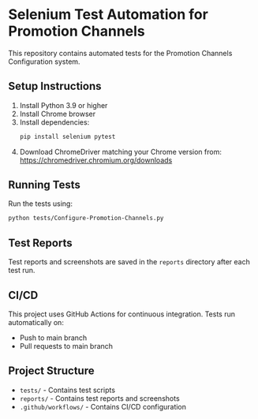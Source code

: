 # Selenium Test Automation for Promotion Channels

This repository contains automated tests for the Promotion Channels Configuration system.

## Setup Instructions

1. Install Python 3.9 or higher
2. Install Chrome browser
3. Install dependencies:
   ```bash
   pip install selenium pytest
   ```
4. Download ChromeDriver matching your Chrome version from: https://chromedriver.chromium.org/downloads

## Running Tests

Run the tests using:
```bash
python tests/Configure-Promotion-Channels.py
```

## Test Reports

Test reports and screenshots are saved in the `reports` directory after each test run.

## CI/CD

This project uses GitHub Actions for continuous integration. Tests run automatically on:
- Push to main branch
- Pull requests to main branch

## Project Structure

- `tests/` - Contains test scripts
- `reports/` - Contains test reports and screenshots
- `.github/workflows/` - Contains CI/CD configuration 